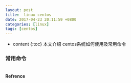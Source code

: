 ```yaml
---
layout: post
title:  linux centos
date: 2017-04-23 20:11:59 +0800
categories: [linux]
tags: [centos]
---
```


* content
{:toc}
本文介绍 centos系统如何使用及常用命令








### 常用命令

```

```




#### Refrence
